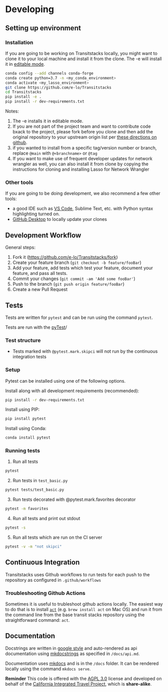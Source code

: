 # Developing

## Setting up environment

### Installation
If you are going to be working on Transitstacks locally, you might want to clone it to your local machine and install it from the clone.  The -e will install it in [editable mode](https://pip.pypa.io/en/stable/reference/pip_install/?highlight=editable#editable-installs).


```bash
conda config --add channels conda-forge
conda create python=3.7 -n <my_conda_environment>
conda activate <my_lasso_environment>
git clone https://github.com/e-lo/Transitstacks
cd Transitstacks
pip install -e .
pip install -r dev-requirements.txt
```

Notes:

1. The -e installs it in editable mode.
2. If you are not part of the project team and want to contribute code bxack to the project, please fork before you clone and then add the original repository to your upstream origin list per [these directions on github](https://help.github.com/en/articles/fork-a-repo).
3. if you wanted to install from a specific tag/version number or branch, replace `@main` with `@<branchname>`  or `@tag`
4. If you want to make use of frequent developer updates for network wrangler as well, you can also install it from clone by copying the instructions for cloning and installing Lasso for Network Wrangler

### Other tools
If you are going to be doing development, we also recommend a few other tools:
 -  a good IDE such as [VS Code](https://code.visualstudio.com/), Sublime Text, etc.
 with Python syntax highlighting turned on.
 - [GitHub Desktop](https://desktop.github.com/) to locally update your clones

## Development Workflow

General steps: 
1. Fork it (https://github.com/e-lo/Transitstacks/fork)
2. Create your feature branch (`git checkout -b feature/fooBar`)
3. Add your feature, add tests which test your feature, document your feature, and pass all tests.
4. Commit your changes (`git commit -am 'Add some fooBar'`)
5. Push to the branch (`git push origin feature/fooBar`)
6. Create a new Pull Request

## Tests
Tests are written for `pytest` and can be run using the command `pytest`.

Tests are run with the [pyTest](pytest.org)/

### Test structure

- Tests marked with `@pytest.mark.skipci` will not run by the continuous integration tests

### Setup

Pytest can be installed using one of the following options.

Install along with all development requirements (recommended):
```sh
pip install -r dev-requirements.txt
```
Install using PIP: 
```sh
pip install pytest
```
Install using Conda: 
```sh
conda install pytest
```

### Running tests

1. Run all tests
```sh
pytest 
```

2. Run tests in `test_basic.py`
```sh
pytest tests/test_basic.py
```

3. Run tests decorated with @pytest.mark.favorites decorator
```sh
pytest -m favorites
```

4. Run all tests and print out stdout
```sh
pytest -s
```

5. Run all tests which are run on the CI server
```sh
pytest -v -m "not skipci"
```

## Continuous Integration

Transitstacks uses Github workflows to run tests for each push to the repository as configured in `.github/workflows`

### Troubleshooting Github Actions

Sometimes it is useful to trubleshoot github actions locally. The easiest way to do that is to install [`act`](https://github.com/nektos/act) (e.g. `brew install act` on Mac OS) and run it from the command line from the base transit stacks repository using the straightforward command: `act`. 

## Documentation
Docstrings are written in [google style](https://sphinxcontrib-napoleon.readthedocs.io/en/latest/example_google.html) and auto-rendered as api documentation using [mkdocstrings](https://mkdocstrings.github.io/) as specified in `/docs/api.md`. 

Documentation uses [mkdocs](https://www.mkdocs.org/) and is in the `/docs` folder.  It can be rendered locally using the command `mkdocs serve`. 


**Reminder**
This code is offered with the [AGPL 3.0](LICENSE) license and developed on behalf of the [California Integrated Travel Project](http://calitp.org), which is **share-alike**. 